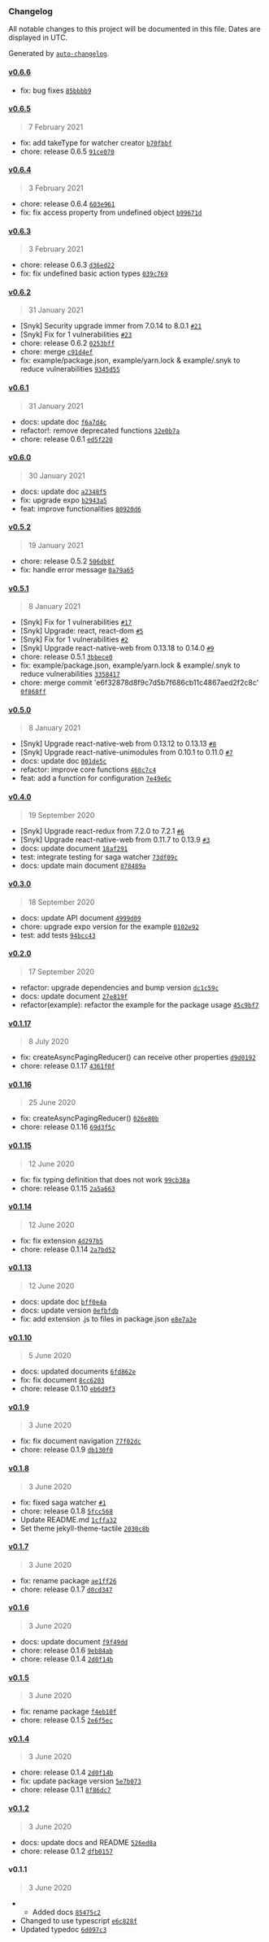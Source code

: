 ### Changelog

All notable changes to this project will be documented in this file. Dates are displayed in UTC.

Generated by [`auto-changelog`](https://github.com/CookPete/auto-changelog).

#### [v0.6.6](https://github.com/Karona-Tourn/redux-kits/compare/v0.6.5...v0.6.6)

- fix: bug fixes [`85bbbb9`](https://github.com/Karona-Tourn/redux-kits/commit/85bbbb95865cf0eab188e0881f393a5484609d35)

#### [v0.6.5](https://github.com/Karona-Tourn/redux-kits/compare/v0.6.4...v0.6.5)

> 7 February 2021

- fix: add takeType for watcher creator [`b70fbbf`](https://github.com/Karona-Tourn/redux-kits/commit/b70fbbf64b3c2e88aa58ff441dae6809e79c34d0)
- chore: release 0.6.5 [`91ce070`](https://github.com/Karona-Tourn/redux-kits/commit/91ce070dd94bd7c753caa1cccc6d6f12d0c333d0)

#### [v0.6.4](https://github.com/Karona-Tourn/redux-kits/compare/v0.6.3...v0.6.4)

> 3 February 2021

- chore: release 0.6.4 [`603e961`](https://github.com/Karona-Tourn/redux-kits/commit/603e96172b878f90558b09294ad56aa29a2bce0f)
- fix: fix access property from undefined object [`b99671d`](https://github.com/Karona-Tourn/redux-kits/commit/b99671d4a3a24d9c24a8246f0cf851ce4d96af69)

#### [v0.6.3](https://github.com/Karona-Tourn/redux-kits/compare/v0.6.2...v0.6.3)

> 3 February 2021

- chore: release 0.6.3 [`d36ed22`](https://github.com/Karona-Tourn/redux-kits/commit/d36ed222b679d7387f04810119272b1f2ff1c04b)
- fix: fix undefined basic action types [`039c769`](https://github.com/Karona-Tourn/redux-kits/commit/039c769f9f862c77a7e1ca5907ef5c5966c63b25)

#### [v0.6.2](https://github.com/Karona-Tourn/redux-kits/compare/v0.6.1...v0.6.2)

> 31 January 2021

- [Snyk] Security upgrade immer from 7.0.14 to 8.0.1 [`#21`](https://github.com/Karona-Tourn/redux-kits/pull/21)
- [Snyk] Fix for 1 vulnerabilities [`#23`](https://github.com/Karona-Tourn/redux-kits/pull/23)
- chore: release 0.6.2 [`0253bff`](https://github.com/Karona-Tourn/redux-kits/commit/0253bff24f0716279d12be15dc221959544cc801)
- chore: merge [`c91d4ef`](https://github.com/Karona-Tourn/redux-kits/commit/c91d4ef31af55b0b39014889076951706aa5c2f3)
- fix: example/package.json, example/yarn.lock & example/.snyk to reduce vulnerabilities [`9345d55`](https://github.com/Karona-Tourn/redux-kits/commit/9345d55efa2910b10e9a6916334d395ae232a9c5)

#### [v0.6.1](https://github.com/Karona-Tourn/redux-kits/compare/v0.6.0...v0.6.1)

> 31 January 2021

- docs: update doc [`f6a7d4c`](https://github.com/Karona-Tourn/redux-kits/commit/f6a7d4cc09515d678c68de3129e4675679827e23)
- refactor!: remove deprecated functions [`32e0b7a`](https://github.com/Karona-Tourn/redux-kits/commit/32e0b7a3e0344c95dcc93768d56723a3a8dc79ea)
- chore: release 0.6.1 [`ed5f220`](https://github.com/Karona-Tourn/redux-kits/commit/ed5f220a7c135cbb98efb51d24a447d15e1c244d)

#### [v0.6.0](https://github.com/Karona-Tourn/redux-kits/compare/v0.5.2...v0.6.0)

> 30 January 2021

- docs: update doc [`a2348f5`](https://github.com/Karona-Tourn/redux-kits/commit/a2348f55470d28322c9765e94baefb1b60d11cb6)
- fix: upgrade expo [`b2943a5`](https://github.com/Karona-Tourn/redux-kits/commit/b2943a539dcdd81834e231c39a9004b9082af897)
- feat: improve functionalities [`80920d6`](https://github.com/Karona-Tourn/redux-kits/commit/80920d6401f290e9d6d0b4edbb0879abcce1ea76)

#### [v0.5.2](https://github.com/Karona-Tourn/redux-kits/compare/v0.5.1...v0.5.2)

> 19 January 2021

- chore: release 0.5.2 [`506db8f`](https://github.com/Karona-Tourn/redux-kits/commit/506db8f826b6a52439e1e2e19814a6af4cdb69bc)
- fix: handle error message [`0a79a65`](https://github.com/Karona-Tourn/redux-kits/commit/0a79a65fcdb3c2990539bbcb5f3173d0ff1f5b69)

#### [v0.5.1](https://github.com/Karona-Tourn/redux-kits/compare/v0.5.0...v0.5.1)

> 8 January 2021

- [Snyk] Fix for 1 vulnerabilities [`#17`](https://github.com/Karona-Tourn/redux-kits/pull/17)
- [Snyk] Upgrade: react, react-dom [`#5`](https://github.com/Karona-Tourn/redux-kits/pull/5)
- [Snyk] Fix for 1 vulnerabilities [`#2`](https://github.com/Karona-Tourn/redux-kits/pull/2)
- [Snyk] Upgrade react-native-web from 0.13.18 to 0.14.0 [`#9`](https://github.com/Karona-Tourn/redux-kits/pull/9)
- chore: release 0.5.1 [`3bbece0`](https://github.com/Karona-Tourn/redux-kits/commit/3bbece00c34549debc6f4b71ff4dfdff6311e36b)
- fix: example/package.json, example/yarn.lock & example/.snyk to reduce vulnerabilities [`3358417`](https://github.com/Karona-Tourn/redux-kits/commit/3358417369838195a4b7cecb17a75d1cfb377c15)
- chore: merge commit 'e6f32878d8f9c7d5b7f686cb11c4867aed2f2c8c' [`0f868ff`](https://github.com/Karona-Tourn/redux-kits/commit/0f868ff270924b536b8fb633cd6e8758d2345097)

#### [v0.5.0](https://github.com/Karona-Tourn/redux-kits/compare/v0.4.0...v0.5.0)

> 8 January 2021

- [Snyk] Upgrade react-native-web from 0.13.12 to 0.13.13 [`#8`](https://github.com/Karona-Tourn/redux-kits/pull/8)
- [Snyk] Upgrade react-native-unimodules from 0.10.1 to 0.11.0 [`#7`](https://github.com/Karona-Tourn/redux-kits/pull/7)
- docs: update doc [`001de5c`](https://github.com/Karona-Tourn/redux-kits/commit/001de5cc61f6cc2763c9c6e10ee1e75e9bd83f38)
- refactor: improve core functions [`468c7c4`](https://github.com/Karona-Tourn/redux-kits/commit/468c7c4736b99eeda9ab5cc278f32a85736494a7)
- feat: add a function for configuration [`7e49e6c`](https://github.com/Karona-Tourn/redux-kits/commit/7e49e6c8a95ce77b1252bbda4fd050ea716956b4)

#### [v0.4.0](https://github.com/Karona-Tourn/redux-kits/compare/v0.3.0...v0.4.0)

> 19 September 2020

- [Snyk] Upgrade react-redux from 7.2.0 to 7.2.1 [`#6`](https://github.com/Karona-Tourn/redux-kits/pull/6)
- [Snyk] Upgrade react-native-web from 0.11.7 to 0.13.9 [`#3`](https://github.com/Karona-Tourn/redux-kits/pull/3)
- docs: update document [`18af291`](https://github.com/Karona-Tourn/redux-kits/commit/18af291b272afc21457b3e9cc7901cc935ba6c96)
- test: integrate testing for saga watcher [`73df09c`](https://github.com/Karona-Tourn/redux-kits/commit/73df09cdd06c2fd8e376a30d0b50cc6de57d4091)
- docs: update main document [`078489a`](https://github.com/Karona-Tourn/redux-kits/commit/078489a8d87be2b455d2a5f49b11b15fec5ad295)

#### [v0.3.0](https://github.com/Karona-Tourn/redux-kits/compare/v0.2.0...v0.3.0)

> 18 September 2020

- docs: update API document [`4999d09`](https://github.com/Karona-Tourn/redux-kits/commit/4999d09efe272c357c9642f1d12a14d3b42ff4a8)
- chore: upgrade expo version for the example [`0102e92`](https://github.com/Karona-Tourn/redux-kits/commit/0102e92d81dd4360b228e5e6ca3e9d1faf83edea)
- test: add tests [`94bcc43`](https://github.com/Karona-Tourn/redux-kits/commit/94bcc43cb48d83351e605131285c59a11aba44ae)

#### [v0.2.0](https://github.com/Karona-Tourn/redux-kits/compare/v0.1.17...v0.2.0)

> 17 September 2020

- refactor: upgrade dependencies and bump version [`dc1c59c`](https://github.com/Karona-Tourn/redux-kits/commit/dc1c59c8237c523b423ca8d993bbb17e588878e2)
- docs: update document [`27e819f`](https://github.com/Karona-Tourn/redux-kits/commit/27e819f1b0b9c766e4e139d1ab1a249d34857a86)
- refactor(example): refactor the example for the package usage [`45c9bf7`](https://github.com/Karona-Tourn/redux-kits/commit/45c9bf7bb11ef634d9c3d0c8776dcd9a40d53616)

#### [v0.1.17](https://github.com/Karona-Tourn/redux-kits/compare/v0.1.16...v0.1.17)

> 8 July 2020

- fix: createAsyncPagingReducer() can receive other properties [`d9d0192`](https://github.com/Karona-Tourn/redux-kits/commit/d9d019282a7513934ab5ea61e26ebeae911f65b0)
- chore: release 0.1.17 [`4361f0f`](https://github.com/Karona-Tourn/redux-kits/commit/4361f0f16129105f077dc8eb28ec94c464d03da2)

#### [v0.1.16](https://github.com/Karona-Tourn/redux-kits/compare/v0.1.15...v0.1.16)

> 25 June 2020

- fix: createAsyncPagingReducer() [`026e80b`](https://github.com/Karona-Tourn/redux-kits/commit/026e80bb985f2d8c58e54189924f4db00b837b81)
- chore: release 0.1.16 [`69d3f5c`](https://github.com/Karona-Tourn/redux-kits/commit/69d3f5c3a0d7152d750e6b27cde14d592e8b022e)

#### [v0.1.15](https://github.com/Karona-Tourn/redux-kits/compare/v0.1.14...v0.1.15)

> 12 June 2020

- fix: fix typing definition that does not work [`99cb38a`](https://github.com/Karona-Tourn/redux-kits/commit/99cb38a6ec854117d59549218890144744594635)
- chore: release 0.1.15 [`2a5a663`](https://github.com/Karona-Tourn/redux-kits/commit/2a5a66325a1df8827c6999734a4e9643ab150e3c)

#### [v0.1.14](https://github.com/Karona-Tourn/redux-kits/compare/v0.1.13...v0.1.14)

> 12 June 2020

- fix: fix extension [`4d297b5`](https://github.com/Karona-Tourn/redux-kits/commit/4d297b5c4de432ffd65f1479b658967698328425)
- chore: release 0.1.14 [`2a7bd52`](https://github.com/Karona-Tourn/redux-kits/commit/2a7bd52f1893b923106e7d6834f2a9947591bb2d)

#### [v0.1.13](https://github.com/Karona-Tourn/redux-kits/compare/v0.1.10...v0.1.13)

> 12 June 2020

- docs: update doc [`bff0e4a`](https://github.com/Karona-Tourn/redux-kits/commit/bff0e4a90584fd5a5d2b5e0ba613f6c18e673fa7)
- docs: update version [`0efbfdb`](https://github.com/Karona-Tourn/redux-kits/commit/0efbfdb191b0f3eb8802d226134102a61f763533)
- fix: add extension .js to files in package.json [`e8e7a3e`](https://github.com/Karona-Tourn/redux-kits/commit/e8e7a3e03806964549ca10cdec0eec21b1b1513b)

#### [v0.1.10](https://github.com/Karona-Tourn/redux-kits/compare/v0.1.9...v0.1.10)

> 5 June 2020

- docs: updated documents [`6fd862e`](https://github.com/Karona-Tourn/redux-kits/commit/6fd862edf9a3b0fbaa45487c5663cb566f734d39)
- fix: fix document [`8cc6203`](https://github.com/Karona-Tourn/redux-kits/commit/8cc620359d7ec3f1d33b972ed6091937450fcc40)
- chore: release 0.1.10 [`eb6d9f3`](https://github.com/Karona-Tourn/redux-kits/commit/eb6d9f3a401f33921eaac04a28bbcb110cbf00f3)

#### [v0.1.9](https://github.com/Karona-Tourn/redux-kits/compare/v0.1.8...v0.1.9)

> 3 June 2020

- fix: fix document navigation [`77f02dc`](https://github.com/Karona-Tourn/redux-kits/commit/77f02dc05ed0689c7d23ac8b652f8e30d16fde22)
- chore: release 0.1.9 [`db130f0`](https://github.com/Karona-Tourn/redux-kits/commit/db130f09dc6d478138561a68e34eb9b94ee58122)

#### [v0.1.8](https://github.com/Karona-Tourn/redux-kits/compare/v0.1.7...v0.1.8)

> 3 June 2020

- fix: fixed saga watcher [`#1`](https://github.com/Karona-Tourn/redux-kits/pull/1)
- chore: release 0.1.8 [`5fcc568`](https://github.com/Karona-Tourn/redux-kits/commit/5fcc568e3cd0552c6152774178869a4f4cf068df)
- Update README.md [`1cffa32`](https://github.com/Karona-Tourn/redux-kits/commit/1cffa32f935f29da4fbc6976a695c81e5c2a0204)
- Set theme jekyll-theme-tactile [`2030c8b`](https://github.com/Karona-Tourn/redux-kits/commit/2030c8b993204b908a02580c54eb2ad1489b03b2)

#### [v0.1.7](https://github.com/Karona-Tourn/redux-kits/compare/v0.1.6...v0.1.7)

> 3 June 2020

- fix: rename package [`ae1ff26`](https://github.com/Karona-Tourn/redux-kits/commit/ae1ff267779ec443024ca950aad0d235ded7a39e)
- chore: release 0.1.7 [`d0cd347`](https://github.com/Karona-Tourn/redux-kits/commit/d0cd347f982d6bb3cee3f31f3ff0fc0cfde1dcf2)

#### [v0.1.6](https://github.com/Karona-Tourn/redux-kits/compare/v0.1.5...v0.1.6)

> 3 June 2020

- docs: update document [`f9f49dd`](https://github.com/Karona-Tourn/redux-kits/commit/f9f49dd1776249fb378417554fb3e8b3bb1649ba)
- chore: release 0.1.6 [`9eb84ab`](https://github.com/Karona-Tourn/redux-kits/commit/9eb84ab75a37ffc94629621658eee76914e29a79)
- chore: release 0.1.4 [`2d0f14b`](https://github.com/Karona-Tourn/redux-kits/commit/2d0f14b2943bfab4f1d2de73fbc6b812b976f5f2)

#### [v0.1.5](https://github.com/Karona-Tourn/redux-kits/compare/v0.1.4...v0.1.5)

> 3 June 2020

- fix: rename package [`f4eb10f`](https://github.com/Karona-Tourn/redux-kits/commit/f4eb10f974abb607df03f9d46a1b71cc9a4b44da)
- chore: release 0.1.5 [`2e6f5ec`](https://github.com/Karona-Tourn/redux-kits/commit/2e6f5ec68ceb7a4fd63e4407a5c6106e52a1e443)

#### [v0.1.4](https://github.com/Karona-Tourn/redux-kits/compare/v0.1.2...v0.1.4)

> 3 June 2020

- chore: release 0.1.4 [`2d0f14b`](https://github.com/Karona-Tourn/redux-kits/commit/2d0f14b2943bfab4f1d2de73fbc6b812b976f5f2)
- fix: update package version [`5e7b073`](https://github.com/Karona-Tourn/redux-kits/commit/5e7b073cdaf13d77b4abce515d93445c08646efb)
- chore: release 0.1.1 [`8f86dc7`](https://github.com/Karona-Tourn/redux-kits/commit/8f86dc788fb9d634f72d6bd405040bca5cc62be8)

#### [v0.1.2](https://github.com/Karona-Tourn/redux-kits/compare/v0.1.1...v0.1.2)

> 3 June 2020

- docs: update docs and README [`526ed8a`](https://github.com/Karona-Tourn/redux-kits/commit/526ed8a2081c35671b99bf57a494c6fad04428e8)
- chore: release 0.1.2 [`dfb0157`](https://github.com/Karona-Tourn/redux-kits/commit/dfb0157c3b144da6cfe6b8acfc673fcccc26c561)

#### v0.1.1

> 3 June 2020

- - Added docs [`85475c2`](https://github.com/Karona-Tourn/redux-kits/commit/85475c248943a992d85ac39cf0ef6e30d1ebbf18)
- Changed to use typescript [`e6c828f`](https://github.com/Karona-Tourn/redux-kits/commit/e6c828f89a992e1ba45d20daba04544f5381e144)
- Updated typedoc [`6d097c3`](https://github.com/Karona-Tourn/redux-kits/commit/6d097c3f23d5f6fc193682da8d7d05f5e1373a41)

